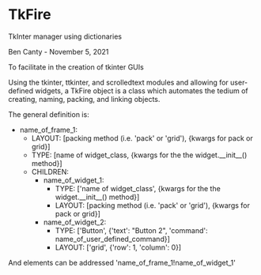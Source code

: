# TkFire
TkInter manager using dictionaries

Ben Canty - November 5, 2021

To facilitate in the creation of tkinter GUIs

Using the tkinter, ttkinter, and scrolledtext modules and allowing for user-defined widgets, a TkFire object is a class which automates the tedium of creating, naming, packing, and linking objects.

The general definition is:

- name_of_frame_1:
  - LAYOUT: \[packing method (i.e. 'pack' or 'grid'), {kwargs for pack or grid}]
  - TYPE: \[name of widget_class, {kwargs for the the widget.\_\_init\_\_() method}]
  - CHILDREN:
    - name_of_widget_1:
      - TYPE: \['name of widget_class', {kwargs for the the widget.\_\_init\_\_() method}]
      - LAYOUT: \[packing method (i.e. 'pack' or 'grid'), {kwargs for pack or grid}]
    - name_of_widget_2:
      - TYPE: \['Button', {'text': "Button 2", 'command': name_of_user_defined_command}]
      - LAYOUT: \['grid', {'row': 1, 'column': 0}]

And elements can be addressed 'name_of_frame_1!name_of_widget_1'
